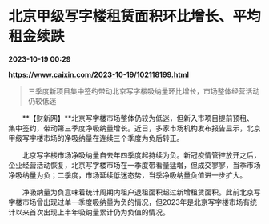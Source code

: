 # 北京甲级写字楼租赁面积环比增长、平均租金续跌

**2023-10-19 00:29**

**https://www.caixin.com/2023-10-19/102118199.html**

> 三季度新项目集中签约带动北京写字楼吸纳量环比增长，市场整体经营活动仍较低迷

  

　　**【财新网】**北京写字楼市场整体仍较为低迷，但新入市项目提前预租、集中签约，带动第三季度净吸纳量增长。近日，多家市场机构发布报告显示，北京甲级写字楼市场的净吸纳量在连续三个季度为负后转正。

　　北京写字楼市场净吸纳量自去年四季度起持续为负。新冠疫情管控放开之后，企业经营活动恢复，北京写字楼市场在一季度带看量猛增，但成交寥寥，当季市场净吸纳量为负；二季度，市场延续低迷态势，当季净吸纳量负值进一步扩大。

　　净吸纳量为负意味着统计周期内租户退租面积超过新增租赁面积。此前北京写字楼市场曾出现过单一季度吸纳量为负的情况，但2023年是北京写字楼市场有统计以来首次出现上半年吸纳量累计仍为负值的情况。
